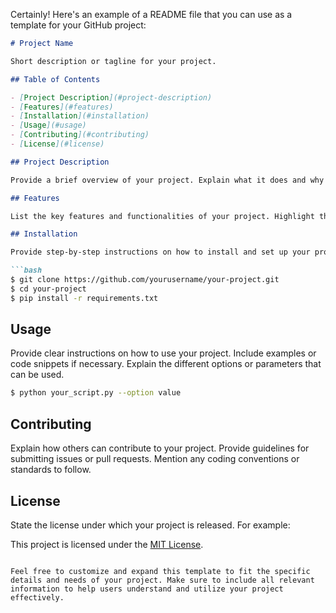Certainly! Here's an example of a README file that you can use as a template for your GitHub project:

```markdown
# Project Name

Short description or tagline for your project.

## Table of Contents

- [Project Description](#project-description)
- [Features](#features)
- [Installation](#installation)
- [Usage](#usage)
- [Contributing](#contributing)
- [License](#license)

## Project Description

Provide a brief overview of your project. Explain what it does and why someone might find it useful. Mention any key technologies or libraries used.

## Features

List the key features and functionalities of your project. Highlight the aspects that make it unique or stand out.

## Installation

Provide step-by-step instructions on how to install and set up your project. Include any prerequisites or dependencies that need to be installed.

```bash
$ git clone https://github.com/yourusername/your-project.git
$ cd your-project
$ pip install -r requirements.txt
```

## Usage

Provide clear instructions on how to use your project. Include examples or code snippets if necessary. Explain the different options or parameters that can be used.

```bash
$ python your_script.py --option value
```

## Contributing

Explain how others can contribute to your project. Provide guidelines for submitting issues or pull requests. Mention any coding conventions or standards to follow.

## License

State the license under which your project is released. For example:

This project is licensed under the [MIT License](https://opensource.org/licenses/MIT).
```

Feel free to customize and expand this template to fit the specific details and needs of your project. Make sure to include all relevant information to help users understand and utilize your project effectively.
